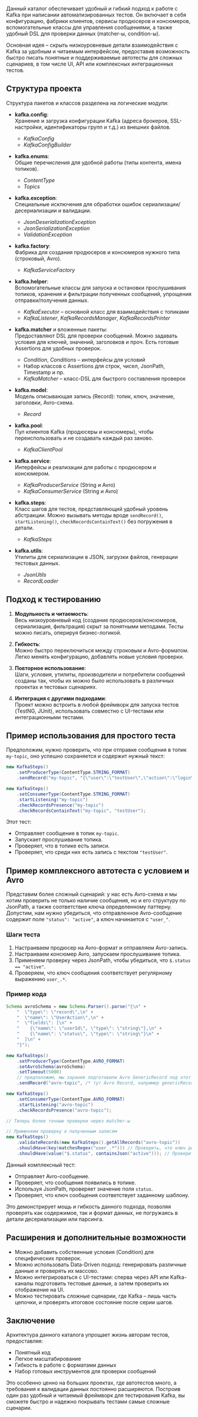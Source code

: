 Данный каталог обеспечивает удобный и гибкий подход к работе с Kafka при написании автоматизированных тестов. Он включает в себя конфигурацию, фабрики клиентов, сервисы продюсеров и консюмеров, вспомогательные классы для управления сообщениями, а также удобный DSL для проверки данных (matcher-ы, condition-ы).

Основная идея – скрыть низкоуровневые детали взаимодействия с Kafka за удобным и читаемым интерфейсом, предоставив возможность быстро писать понятные и поддерживаемые автотесты для сложных сценариев, в том числе UI, API или комплексных интеграционных тестов.

## Структура проекта

Структура пакетов и классов разделена на логические модули:

- **kafka.config**:  
  Хранение и загрузка конфигурации Kafka (адреса брокеров, SSL-настройки, идентификаторы групп и т.д.) из внешних файлов.  
  - *KafkaConfig*  
  - *KafkaConfigBuilder*
  
- **kafka.enums**:  
  Общие перечисления для удобной работы (типы контента, имена топиков).  
  - *ContentType*  
  - *Topics*

- **kafka.exception**:  
  Специальные исключения для обработки ошибок сериализации/десериализации и валидации.  
  - *JsonDeserializationException*  
  - *JsonSerializationException*  
  - *ValidationException*

- **kafka.factory**:  
  Фабрика для создания продюсеров и консюмеров нужного типа (строковый, Avro).  
  - *KafkaServiceFactory*

- **kafka.helper**:  
  Вспомогательные классы для запуска и остановки прослушивания топиков, хранения и фильтрации полученных сообщений, упрощения отправки/получения данных.  
  - *KafkaExecutor* – основной класс для взаимодействия с топиками  
  - *KafkaListener*, *KafkaRecordsManager*, *KafkaRecordsPrinter*

- **kafka.matcher** и вложенные пакеты:  
  Предоставляют DSL для проверки сообщений. Можно задавать условия для ключей, значений, заголовков и проч. Есть готовые Assertions для удобных проверок.  
  - *Condition*, *Conditions* – интерфейсы для условий  
  - Набор классов с Assertions для строк, чисел, JsonPath, Timestamp и пр.  
  - *KafkaMatcher* – класс-DSL для быстрого составления проверок

- **kafka.model**:  
  Модель описывающая запись (Record): топик, ключ, значение, заголовки, Avro-схема.  
  - *Record*

- **kafka.pool**:  
  Пул клиентов Kafka (продюсеры и консюмеры), чтобы переиспользовать и не создавать каждый раз заново.  
  - *KafkaClientPool*

- **kafka.service**:  
  Интерфейсы и реализации для работы с продюсером и консюмером.  
  - *KafkaProducerService* (String и Avro)  
  - *KafkaConsumerService* (String и Avro)

- **kafka.steps**:  
  Класс шагов для тестов, представляющий удобный уровень абстракции. Можно вызывать методы вроде `sendRecord()`, `startListening()`, `checkRecordsContainText()` без погружения в детали.  
  - *KafkaSteps*

- **kafka.utils**:  
  Утилиты для сериализации в JSON, загрузки файлов, генерации тестовых данных.  
  - *JsonUtils*  
  - *RecordLoader*

## Подход к тестированию

1. **Модульность и читаемость**:  
   Весь низкоуровневый код (создание продюсеров/консюмеров, сериализация, фильтрация) скрыт за понятными методами. Тесты можно писать, оперируя бизнес-логикой.

2. **Гибкость**:  
   Можно быстро переключиться между строковым и Avro-форматом. Легко менять конфигурацию, добавлять новые условия проверки.

3. **Повторное использование**:  
   Шаги, условия, утилиты, производители и потребители сообщений созданы так, чтобы их можно было использовать в различных проектах и тестовых сценариях.

4. **Интеграция с другими подходами**:  
   Проект можно встроить в любой фреймворк для запуска тестов (TestNG, JUnit), использовать совместно с UI-тестами или интеграционными тестами.

## Пример использования для простого теста

Предположим, нужно проверить, что при отправке сообщения в топик `my-topic`, оно успешно сохраняется и содержит нужный текст:

```java
new KafkaSteps()
    .setProducerType(ContentType.STRING_FORMAT)
    .sendRecord("my-topic", "{\"user\":\"testUser\",\"action\":\"login\"}");

new KafkaSteps()
    .setConsumerType(ContentType.STRING_FORMAT)
    .startListening("my-topic")
    .checkRecordsPresence("my-topic")
    .checkRecordsContainText("my-topic", "testUser");
```

Этот тест:

- Отправляет сообщение в топик `my-topic`.
- Запускает прослушивание топика.
- Проверяет, что в топике есть записи.
- Проверяет, что среди них есть запись с текстом `"testUser"`.

## Пример комплексного автотеста с условием и Avro

Представим более сложный сценарий: у нас есть Avro-схема и мы хотим проверить не только наличие сообщения, но и его структуру по JsonPath, а также соответствие ключа определенному паттерну. Допустим, нам нужно убедиться, что отправленное Avro-сообщение содержит поле `"status": "active"`, а ключ начинается с `"user_"`.

### Шаги теста

1. Настраиваем продюсер на Avro-формат и отправляем Avro-запись.
2. Настраиваем консюмер Avro, запускаем прослушивание топика.
3. Применяем проверку через JsonPath, чтобы убедиться, что `$.status == "active"`.
4. Проверяем, что ключ сообщения соответствует регулярному выражению `user_.*`.

### Пример кода

```java
Schema avroSchema = new Schema.Parser().parse("{\n" +
    "  \"type\": \"record\",\n" +
    "  \"name\": \"UserAction\",\n" +
    "  \"fields\": [\n" +
    "    {\"name\": \"userId\", \"type\": \"string\"},\n" +
    "    {\"name\": \"status\", \"type\": \"string\"}\n" +
    "  ]\n" +
    "}");

new KafkaSteps()
    .setProducerType(ContentType.AVRO_FORMAT)
    .setAvroSchema(avroSchema)
    .setTimeout(5000)
    // предположим, мы заранее подготовили Avro GenericRecord под этот schema
    .sendRecord("avro-topic", /* тут Avro Record, например genericRecord */ );

new KafkaSteps()
    .setConsumerType(ContentType.AVRO_FORMAT)
    .startListening("avro-topic")
    .checkRecordsPresence("avro-topic");

// Теперь более точные проверки через matcher-ы

// Применяем проверку к полученным записям
new KafkaSteps()
    .validateRecords(new KafkaSteps().getAllRecords("avro-topic"))
    .shouldHave(key(matchesRegex("user_.*"))) // Проверить, что ключ должен начинаться на "user_"
    .shouldHave(value("$.status", containsJson("active"))); // Проверить по JsonPath, что значение поле status должно быть "active"
```

Данный комплексный тест:

- Отправляет Avro-сообщение.
- Проверяет, что сообщения появились в топике.
- Используя JsonPath, проверяет значение поля `status`.
- Проверяет, что ключ сообщения соответствует заданному шаблону.

Это демонстрирует мощь и гибкость данного подхода, позволяя проверять как содержимое, так и формат данных, не погружаясь в детали десериализации или парсинга.

## Расширения и дополнительные возможности

- Можно добавить собственные условия (Condition) для специфических проверок.
- Можно использовать Data-Driven подход: генерировать различные данные и проверять их массово.
- Можно интегрироваться с UI-тестами: сперва через API или Kafka-каналы подготовить тестовые данные, а затем проверить их отображение на UI.
- Можно тестировать сложные сценарии, где Kafka – лишь часть цепочки, и проверять итоговое состояние после серии шагов.

## Заключение

Архитектура данного каталога упрощает жизнь авторам тестов, предоставляя:

- Понятный код
- Легкое масштабирование
- Гибкость в работе с форматами данных
- Набор готовых инструментов для проверки сообщений

Это особенно ценно на больших проектах, где автотестов много, а требования к валидации данных постоянно расширяются. Построив один раз удобный и читаемый фреймворк для тестирования Kafka, вы сможете быстро и надежно покрывать тестами самые сложные сценарии.

